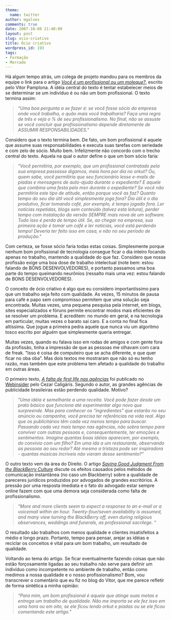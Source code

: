 ```yaml
---
theme:
  name: twitter
author: mgalves
comments: true
date: 2007-10-08 21:40:09
layout: post
slug: ocio-criativo
title: Ócio criativo
wordpress_id: 193
tags:
- Formação
- Mercado
---
```


Há algum tempo atrás, um colega de projeto mandou para os membros da equipe o link para o artigo _[Você é um profissional ou um moleque?](http://www.jroller.com/vfpamp/entry/voc%C3%AA_%C3%A9_um_profissional_ou)_, escrito pelo Vitor Pamplona. A idéia central do texto é tentar estabelecer meios de se determinar se um indivíduo é ou não um bom profissional.  O texto termina assim:


> _"Uma boa pergunta a se fazer é: se você fosse sócio da empresa onde você trabalha, o quão mais você trabalharia? Faça uma regra de três e veja o % de seu profissionalismo. No final, não se assuste se você concluir que profissionalismo depende diretamente de ASSUMIR RESPONSABILIDADES."_


Considero que o texto termina bem. De fato, um bom profissional é aquele que assume suas responsabilidades e executa suas tarefas com seriedade e com zelo de sócio. Muito bem. Infelizmente não concordo com o trecho central do texto. Aquela na qual o autor define o que um bom sócio faria:


> _"Você permitiria, por exemplo, que um profissional contratado pela sua empresa passasse digamos, meia hora por dia no orkut? Ou, quem sabe, você permitiria que seu funcionário lesse e-mails de piadas e mensagens de auto-ajuda durante o expediente? E aquele que combina uma festa pelo msn durante o expediente? Se você não permitiria este tipo de atitude, então porque você as faz? Quanto tempo do seu dia útil você simplesmente joga fora? Dia útil é o dia produtivo, ficar tomando café, por exemplo, é tempo jogado fora. Ler notícias repetidas, blogs sem conteúdo (talvez esta leitura), perder tempo com instalação da versão SEMPRE mais nova de um software. Tudo isso é perda de tempo útil. Se, ao chegar na empresa, sua primeira ação é tomar um café e ler noticias, você está perdendo tempo! Deveria ter feito isso em casa, e não no seu período de produção."_


Com certeza, se fosse sócio faria todas estas coisas. Simplesmente porque nenhum bom profissional de tecnologia consegue ficar o dia inteiro focando apenas no trabalho, mantendo a qualidade do que faz. Considero que nossa profissão exige uma boa dose de trabalho intelectual (note bem: estou falando de BONS DESENVOLVEDORES), e portanto passamos uma boa parte do tempo queimando neurônios (ressalto mais uma vez: estou falando de BONS DESENVOLVEDORES).

O conceito de ócio criativo é algo que eu considero importantíssimo para que um trabalho seja feito com qualidade. As vezes, 15 minutos de pausa para café e papo sem compromisso permitem que uma solução seja encontrada. Muitas vezes, uma pequena pesquisa pela internet, em blogs, sites especializados e fóruns permite encontrar modos mais eficientes de se resolver um problema. E acreditem: no mundo em geral, e na tecnologia em particular, muitas vezes o barato sai caro. E a conta no final fica altíssima. Que jogue a primeira pedra aquele que nunca viu um algoritmo tosco escrito por alguém que simplesmente queria entregar.

Muitas vezes, quando eu falava isso em rodas de amigos e com gente fora da profissão, tinha a impressão de que as pessoas me olhavam com cara de freak. "Isso é coisa de computeiro que se acha diferente, e que quer ficar no oba oba". Mas dois textos me mostraram que não só eu tenho razão, mas também que este problema tem afetado a qualidade do trabalho em outras áreas.

O primeiro texto, _[A falta de first life nas agências](http://webinsider.uol.com.br/index.php/2007/08/08/a-falta-de-first-life-nas-agencias/)_ foi publicado no [Webinsider](http://webinsider.uol.com.br/) pelo Cezar Caligáris. Segundo o autor, as grandes agências de publicidade brasileiras estão perdendo qualidade. Motivo?


> _"Uma idéia é semelhante a uma receita. Você pode fazer desde um prato básico que funciona até experimentar algo novo que surpreende. Mas para conhecer os “ingredientes” que estarão no seu anúncio ou campanha, você precisa ter referências na vida real. Algo que os publicitários têm cada vez menos tempo para buscar. Passando cada vez mais tempo nas agências, não sobra tempo para conviver com outras pessoas e, consequentemente, ter emoções e sentimentos. Imagine quantas boas idéias aparecem, por exemplo, do convívio com um filho? Em uma ida a um restaurante, observando as pessoas ao seu redor? Até mesmo a tristeza pode ser inspiradora - quantas músicas incríveis não vieram desse sentimento?"_


O outro texto vem da área do Direito. O artigo _[Saving Good Judgment From the BlackBerry Culture](http://www.law.com/jsp/llf/PubArticleLLF.jsp?id=1187341330347)_ discute os efeitos causados pelos métodos de comunicação instantânea (no caso um Blackberry) sobre a qualidade de pareceres jurídicos produzidos por advogados de grandes escritórios. A pressão por uma resposta imediata e o fato do advogado estar sempre online fazem com que uma demora seja considerada como falta de profissionalismo.


> _"More and more clients seem to expect a response to an e-mail or a voicemail within an hour. Twenty-four/seven availability is assumed, and many view turning the BlackBerry off, even during religious observances, weddings and funerals, as professional sacrilege._ "


O resultado são trabalhos com menos qualidade e clientes insatisfeitos a médio e longo prazo. Portanto, tempo para pensar, arejar as idéias e reciclar os conceitos é vital para um bom trabalho, um resultado de qualidade.

Voltando ao tema do artigo. Se ficar eventualmente fazendo coisas que não estão forçosamente ligadas ao seu trabalho não serve para definir um indivíduo como incompetente no ambiente de trabalho, então como medimos a nossa qualidade e o nosso profissionalismo? Bom, vou transcrever o comentário que eu fiz no blog do Vitor, que me parece refletir de forma sintética a minha opinião:


> _"Para mim, um bom profissional é aquele que atinge suas metas e entrega um trabalho de qualidade. Não me importa se ele fez isso em uma hora ou em oito, se ele ficou lendo orkut e piadas ou se ele ficou comentando este artigo."_
